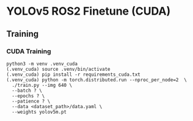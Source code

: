 # YOLOv5 ROS2 Finetune (CUDA)

## Training
### CUDA Training
```
python3 -m venv .venv_cuda
(.venv_cuda) source .venv/bin/activate
(.venv_cuda) pip install -r requirements_cuda.txt
(.venv_cuda) python -m torch.distributed.run --nproc_per_node=2  \​
  ./train.py --img 640 \
  --batch ? \
  --epochs ? \
  --patience ? \
  --data <dataset_path>/data.yaml \
  --weights yolov5m.pt
```
